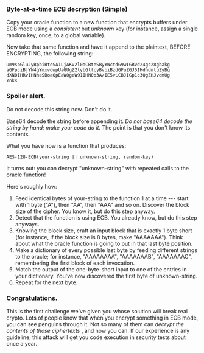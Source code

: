 ### Byte-at-a-time ECB decryption (Simple)

Copy your oracle function to a new function that encrypts buffers under ECB
mode using a _consistent_ but _unknown_ key (for instance, assign a single
random key, once, to a global variable).

Now take that same function and have it append to the plaintext, BEFORE
ENCRYPTING, the following string:

    
    
    Um9sbGluJyBpbiBteSA1LjAKV2l0aCBteSByYWctdG9wIGRvd24gc28gbXkg
    aGFpciBjYW4gYmxvdwpUaGUgZ2lybGllcyBvbiBzdGFuZGJ5IHdhdmluZyBq
    dXN0IHRvIHNheSBoaQpEaWQgeW91IHN0b3A/IE5vLCBJIGp1c3QgZHJvdmUg
    YnkK

### Spoiler alert.

Do not decode this string now. Don't do it.

Base64 decode the string before appending it. _Do not base64 decode the string
by hand; make your code do it_. The point is that you don't know its contents.

What you have now is a function that produces:

    
    
    AES-128-ECB(your-string || unknown-string, random-key)

It turns out: you can decrypt "unknown-string" with repeated calls to the
oracle function!

Here's roughly how:

  1. Feed identical bytes of your-string to the function 1 at a time --- start with 1 byte ("A"), then "AA", then "AAA" and so on. Discover the block size of the cipher. You know it, but do this step anyway. 
  2. Detect that the function is using ECB. You already know, but do this step anyways. 
  3. Knowing the block size, craft an input block that is exactly 1 byte short (for instance, if the block size is 8 bytes, make "AAAAAAA"). Think about what the oracle function is going to put in that last byte position. 
  4. Make a dictionary of every possible last byte by feeding different strings to the oracle; for instance, "AAAAAAAA", "AAAAAAAB", "AAAAAAAC", remembering the first block of each invocation. 
  5. Match the output of the one-byte-short input to one of the entries in your dictionary. You've now discovered the first byte of unknown-string. 
  6. Repeat for the next byte. 

### Congratulations.

This is the first challenge we've given you whose solution will break real
crypto. Lots of people know that when you encrypt something in ECB mode, you
can see penguins through it. Not so many of them can _decrypt the contents of
those ciphertexts_ , and now you can. If our experience is any guideline, this
attack will get you code execution in security tests about once a year.
